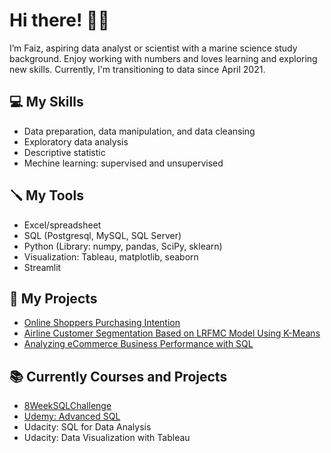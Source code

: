 # Hi there! 👋🏼
I’m Faiz, aspiring data analyst or scientist with a marine science study background. Enjoy working with numbers and loves learning and exploring new skills. Currently, I'm transitioning to data since April 2021.

## 💻 My Skills
- Data preparation, data manipulation, and data cleansing
- Exploratory data analysis
- Descriptive statistic
- Mechine learning: supervised and unsupervised

## 🪛 My Tools
- Excel/spreadsheet
- SQL (Postgresql, MySQL, SQL Server)
- Python (Library: numpy, pandas, SciPy, sklearn)
- Visualization: Tableau, matplotlib, seaborn
- Streamlit

## 📂 My Projects
- [Online Shoppers Purchasing Intention](https://github.com/faizns/Online-Shoppers-Purchasing-Intention)
- [Airline Customer Segmentation Based on LRFMC Model Using K-Means](https://github.com/faizns/Airline-Customer-Segmentation-LRFMC-Model-using-KMeans)
- [Analyzing eCommerce Business Performance with SQL](https://github.com/faizns/Analyzing-eCommerce-Business-Performance-with-SQL)

## 📚 Currently Courses and Projects
- [8WeekSQLChallenge](https://github.com/faizns/8-Week-SQL-Challenge)
- [Udemy: Advanced SQL](https://github.com/faizns/Udemy---Advanced-SQL)
- Udacity: SQL for Data Analysis
- Udacity: Data Visualization with Tableau
